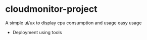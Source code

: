 # cloudmonitor-project
 A simple ui/ux to display cpu consumption and usage
easy usage
- Deployment using tools

